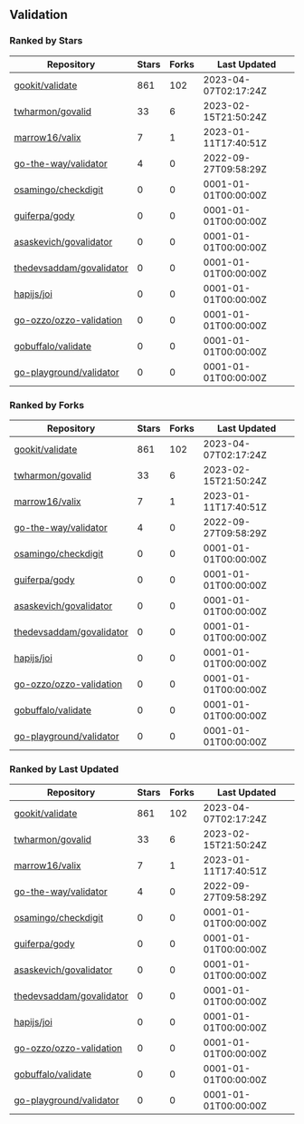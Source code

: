 ## Validation

### Ranked by Stars

| Repository | Stars | Forks | Last Updated |
|------------|-------|-------|--------------|
| [gookit/validate](https://github.com/gookit/validate) | 861 | 102 | 2023-04-07T02:17:24Z |
| [twharmon/govalid](https://github.com/twharmon/govalid) | 33 | 6 | 2023-02-15T21:50:24Z |
| [marrow16/valix](https://github.com/marrow16/valix) | 7 | 1 | 2023-01-11T17:40:51Z |
| [go-the-way/validator](https://github.com/go-the-way/validator) | 4 | 0 | 2022-09-27T09:58:29Z |
| [osamingo/checkdigit](https://github.com/osamingo/checkdigit) | 0 | 0 | 0001-01-01T00:00:00Z |
| [guiferpa/gody](https://github.com/guiferpa/gody) | 0 | 0 | 0001-01-01T00:00:00Z |
| [asaskevich/govalidator](https://github.com/asaskevich/govalidator) | 0 | 0 | 0001-01-01T00:00:00Z |
| [thedevsaddam/govalidator](https://github.com/thedevsaddam/govalidator) | 0 | 0 | 0001-01-01T00:00:00Z |
| [hapijs/joi](https://github.com/hapijs/joi) | 0 | 0 | 0001-01-01T00:00:00Z |
| [go-ozzo/ozzo-validation](https://github.com/go-ozzo/ozzo-validation) | 0 | 0 | 0001-01-01T00:00:00Z |
| [gobuffalo/validate](https://github.com/gobuffalo/validate) | 0 | 0 | 0001-01-01T00:00:00Z |
| [go-playground/validator](https://github.com/go-playground/validator) | 0 | 0 | 0001-01-01T00:00:00Z |

### Ranked by Forks

| Repository | Stars | Forks | Last Updated |
|------------|-------|-------|--------------|
| [gookit/validate](https://github.com/gookit/validate) | 861 | 102 | 2023-04-07T02:17:24Z |
| [twharmon/govalid](https://github.com/twharmon/govalid) | 33 | 6 | 2023-02-15T21:50:24Z |
| [marrow16/valix](https://github.com/marrow16/valix) | 7 | 1 | 2023-01-11T17:40:51Z |
| [go-the-way/validator](https://github.com/go-the-way/validator) | 4 | 0 | 2022-09-27T09:58:29Z |
| [osamingo/checkdigit](https://github.com/osamingo/checkdigit) | 0 | 0 | 0001-01-01T00:00:00Z |
| [guiferpa/gody](https://github.com/guiferpa/gody) | 0 | 0 | 0001-01-01T00:00:00Z |
| [asaskevich/govalidator](https://github.com/asaskevich/govalidator) | 0 | 0 | 0001-01-01T00:00:00Z |
| [thedevsaddam/govalidator](https://github.com/thedevsaddam/govalidator) | 0 | 0 | 0001-01-01T00:00:00Z |
| [hapijs/joi](https://github.com/hapijs/joi) | 0 | 0 | 0001-01-01T00:00:00Z |
| [go-ozzo/ozzo-validation](https://github.com/go-ozzo/ozzo-validation) | 0 | 0 | 0001-01-01T00:00:00Z |
| [gobuffalo/validate](https://github.com/gobuffalo/validate) | 0 | 0 | 0001-01-01T00:00:00Z |
| [go-playground/validator](https://github.com/go-playground/validator) | 0 | 0 | 0001-01-01T00:00:00Z |

### Ranked by Last Updated

| Repository | Stars | Forks | Last Updated |
|------------|-------|-------|--------------|
| [gookit/validate](https://github.com/gookit/validate) | 861 | 102 | 2023-04-07T02:17:24Z |
| [twharmon/govalid](https://github.com/twharmon/govalid) | 33 | 6 | 2023-02-15T21:50:24Z |
| [marrow16/valix](https://github.com/marrow16/valix) | 7 | 1 | 2023-01-11T17:40:51Z |
| [go-the-way/validator](https://github.com/go-the-way/validator) | 4 | 0 | 2022-09-27T09:58:29Z |
| [osamingo/checkdigit](https://github.com/osamingo/checkdigit) | 0 | 0 | 0001-01-01T00:00:00Z |
| [guiferpa/gody](https://github.com/guiferpa/gody) | 0 | 0 | 0001-01-01T00:00:00Z |
| [asaskevich/govalidator](https://github.com/asaskevich/govalidator) | 0 | 0 | 0001-01-01T00:00:00Z |
| [thedevsaddam/govalidator](https://github.com/thedevsaddam/govalidator) | 0 | 0 | 0001-01-01T00:00:00Z |
| [hapijs/joi](https://github.com/hapijs/joi) | 0 | 0 | 0001-01-01T00:00:00Z |
| [go-ozzo/ozzo-validation](https://github.com/go-ozzo/ozzo-validation) | 0 | 0 | 0001-01-01T00:00:00Z |
| [gobuffalo/validate](https://github.com/gobuffalo/validate) | 0 | 0 | 0001-01-01T00:00:00Z |
| [go-playground/validator](https://github.com/go-playground/validator) | 0 | 0 | 0001-01-01T00:00:00Z |

